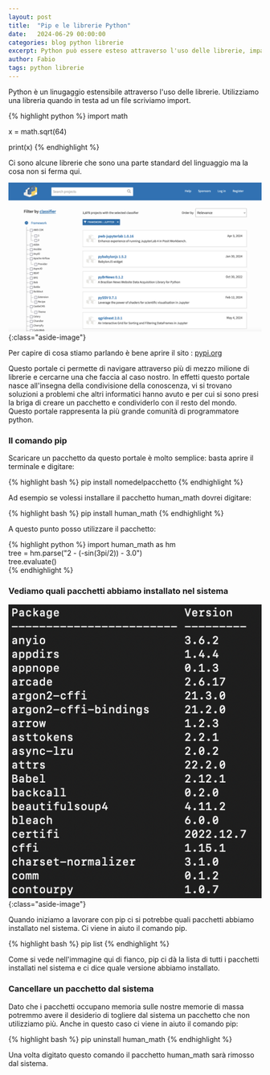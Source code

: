 ```yaml
---
layout: post
title:  "Pip e le librerie Python"
date:   2024-06-29 00:00:00
categories: blog python librerie
excerpt: Python può essere esteso attraverso l'uso delle librerie, impariamo ad utilizzare il gestore dei pacchetti python pip
author: Fabio
tags: python librerie
---
```


Python è un linugaggio estensibile attraverso l'uso delle librerie. Utilizziamo una libreria quando in testa ad un file scriviamo import. 

{% highlight python %}
import math

x = math.sqrt(64)

print(x) 
{% endhighlight %}

Ci sono alcune librerie che sono una parte standard del linguaggio ma la cosa non si ferma qui.

![pypi.org](/images/blog/2024-06/pypi.png){:class="aside-image"}

Per capire di cosa stiamo parlando è bene aprire il sito : [pypi.org](https://pypi.org/)

Questo portale ci permette di navigare attraverso più di mezzo milione di librerie e cercarne una che faccia al caso nostro. 
In effetti questo portale nasce all'insegna della condivisione della conoscenza, vi si trovano soluzioni a problemi che altri informatici hanno avuto e per cui si sono presi la briga di creare un pacchetto e condividerlo con il resto del mondo. Questo portale rappresenta la più grande comunità di programmatore python.

### Il comando pip

Scaricare un pacchetto da questo portale è molto semplice: basta aprire il terminale e digitare:

{% highlight bash %}
pip install nomedelpacchetto
{% endhighlight %}

Ad esempio se volessi installare il pacchetto human_math dovrei digitare: 

{% highlight bash %}
pip install human_math
{% endhighlight %}

A questo punto posso utilizzare il pacchetto:

{% highlight python %}
import human_math as hm                     
tree = hm.parse("2 - (-sin(3pi/2)) - 3.0")  
tree.evaluate()  
{% endhighlight %}
 
### Vediamo quali pacchetti abbiamo installato nel sistema

![pip list](/images/blog/2024-06/piplist.png){:class="aside-image"}

Quando iniziamo a lavorare con pip ci si potrebbe quali pacchetti abbiamo installato nel sistema. Ci viene in aiuto il comando pip.

{% highlight bash %}
pip list
{% endhighlight %}

Come si vede nell'immagine qui di fianco, pip ci dà la lista di tutti i pacchetti installati nel sistema e ci dice quale versione abbiamo installato. 


### Cancellare un pacchetto dal sistema

Dato che i pacchetti occupano memoria sulle nostre memorie di massa potremmo avere il desiderio di togliere dal sistema un pacchetto che non utilizziamo più. Anche in questo caso ci viene in aiuto il comando pip:

{% highlight bash %}
pip uninstall human_math
{% endhighlight %}

Una volta digitato questo comando il pacchetto human_math sarà rimosso dal sistema.




